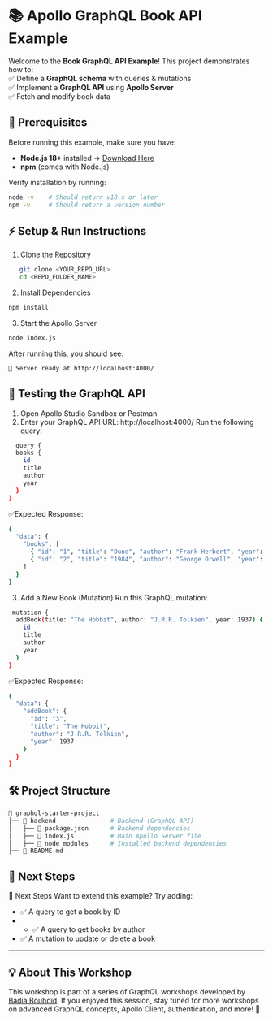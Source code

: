 # 📚 Apollo GraphQL Book API Example

Welcome to the **Book GraphQL API Example**! This project demonstrates how to:  
✅ Define a **GraphQL schema** with queries & mutations  
✅ Implement a **GraphQL API** using **Apollo Server**  
✅ Fetch and modify book data
## 📌 Prerequisites
Before running this example, make sure you have:
- **Node.js 18+** installed → [Download Here](https://nodejs.org/)
- **npm** (comes with Node.js)

Verify installation by running:
```bash
node -v    # Should return v18.x or later
npm -v     # Should return a version number
```
## ⚡ Setup & Run Instructions
1. Clone the Repository
```bash
   git clone <YOUR_REPO_URL>
   cd <REPO_FOLDER_NAME>
```
2. Install Dependencies
```bash
npm install
```
3. Start the Apollo Server
```bash
node index.js
```
After running this, you should see:
```bash
🚀 Server ready at http://localhost:4000/
```
## 🔎 Testing the GraphQL API
1. Open Apollo Studio Sandbox or Postman
2. Enter your GraphQL API URL: http://localhost:4000/
Run the following query:
```bash
  query {
  books {
    id
    title
    author
    year
  }
}
```
✅Expected Response:
```bash
{
  "data": {
    "books": [
      { "id": "1", "title": "Dune", "author": "Frank Herbert", "year": 1965 },
      { "id": "2", "title": "1984", "author": "George Orwell", "year": 1949 }
    ]
  }
}
```
3. Add a New Book (Mutation)
Run this GraphQL mutation:
```bash
 mutation {
  addBook(title: "The Hobbit", author: "J.R.R. Tolkien", year: 1937) {
    id
    title
    author
    year
  }
}
```
✅Expected Response:
```bash
{
  "data": {
    "addBook": {
      "id": "3",
      "title": "The Hobbit",
      "author": "J.R.R. Tolkien",
      "year": 1937
    }
  }
}

```
## 🛠 Project Structure
```bash
📂 graphql-starter-project
├── 📂 backend               # Backend (GraphQL API)
│   ├── 📄 package.json      # Backend dependencies
│   ├── 📄 index.js          # Main Apollo Server file
│   ├── 📂 node_modules      # Installed backend dependencies
├── 📄 README.md  
```
## 🎯 Next Steps
🎯 Next Steps
Want to extend this example? Try adding:
* ✅ A query to get a book by ID
* * ✅ A query to get  books by author
* ✅ A mutation to update or delete a book
--------------------
## 💡 About This Workshop
This workshop is part of a series of GraphQL workshops developed by [Badia Bouhdid](https://tn.linkedin.com/in/badiabouhdid). If you enjoyed this session, stay tuned for more workshops on advanced GraphQL concepts, Apollo Client, authentication, and more! 🚀
